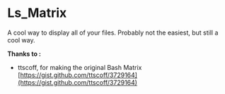 # Ls_Matrix
A cool way to display all of your files.
Probably not the easiest, but still a cool way.

__Thanks to :__
- ttscoff, for making the original Bash Matrix [https://gist.github.com/ttscoff/3729164](https://gist.github.com/ttscoff/3729164)
